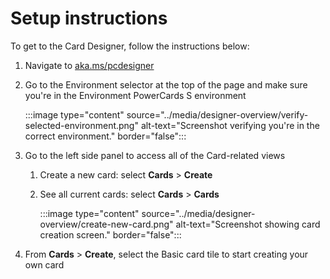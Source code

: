 # Setup instructions

To get to the Card Designer, follow the instructions below:

1. Navigate to [aka.ms/pcdesigner](https://make.test.powerapps.com/environment/8c0760a1-b9cb-473d-8fdd-8afa2ea50eb3/cards/list)

1. Go to the Environment selector at the top of the page and make sure you're in the Environment PowerCards S environment

   :::image type="content" source="../media/designer-overview/verify-selected-environment.png" alt-text="Screenshot verifying you're in the correct environment." border="false":::

1. Go to the left side panel to access all of the Card-related views

   1. Create a new card: select **Cards** > **Create**
   1. See all current cards: select **Cards** > **Cards**

      :::image type="content" source="../media/designer-overview/create-new-card.png" alt-text="Screenshot showing card creation screen." border="false":::

1. From **Cards** > **Create**, select the Basic card tile to start creating your own card
